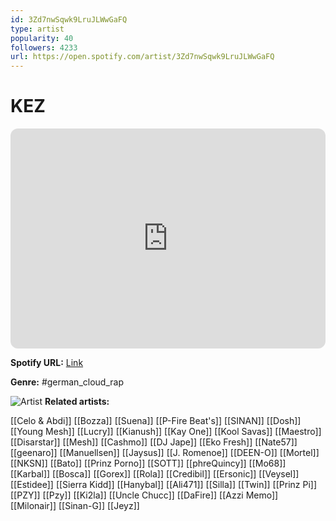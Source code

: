 ```yaml
---
id: 3Zd7nwSqwk9LruJLWwGaFQ
type: artist
popularity: 40
followers: 4233
url: https://open.spotify.com/artist/3Zd7nwSqwk9LruJLWwGaFQ
---
```

# KEZ

<iframe style="border-radius:12px" src="https://open.spotify.com/embed/artist/3Zd7nwSqwk9LruJLWwGaFQ" width="100%" height="352" frameBorder="0" allowfullscreen="" allow="autoplay; clipboard-write; encrypted-media; fullscreen; picture-in-picture" loading="lazy"></iframe>

**Spotify URL:** [Link](https://open.spotify.com/artist/3Zd7nwSqwk9LruJLWwGaFQ)

**Genre:**  #german_cloud_rap

![Artist](https://i.scdn.co/image/ab6761610000e5ebfdd0f64e74d12746d363326f)
**Related artists:**

[[Celo & Abdi]]
[[Bozza]]
[[Suena]]
[[P-Fire Beat's]]
[[SINAN]]
[[Dosh]]
[[Young Mesh]]
[[Lucry]]
[[Kianush]]
[[Kay One]]
[[Kool Savas]]
[[Maestro]]
[[Disarstar]]
[[Mesh]]
[[Cashmo]]
[[DJ Jape]]
[[Eko Fresh]]
[[Nate57]]
[[geenaro]]
[[Manuellsen]]
[[Jaysus]]
[[J. Romenoe]]
[[DEEN-O]]
[[Mortel]]
[[NKSN]]
[[Bato]]
[[Prinz Porno]]
[[SOTT]]
[[phreQuincy]]
[[Mo68]]
[[Karbal]]
[[Bosca]]
[[Gorex]]
[[Rola]]
[[Credibil]]
[[Ersonic]]
[[Veysel]]
[[Estidee]]
[[Sierra Kidd]]
[[Hanybal]]
[[Ali471]]
[[Silla]]
[[Twin]]
[[Prinz Pi]]
[[PZY]]
[[Pzy]]
[[Ki2la]]
[[Uncle Chucc]]
[[DaFire]]
[[Azzi Memo]]
[[Milonair]]
[[Sinan-G]]
[[Jeyz]]
